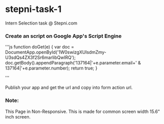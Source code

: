 # stepni-task-1
Intern Selection task @ Stepni.com

### Create an script on Google App's Script Engine

'''js
function doGet(e) {
  var doc = DocumentApp.openById('1W0swizgXUIsdmZmy-U3sdQs4ZX3f2Sr6marlibQwIRQ');
  doc.getBody().appendParagraph('137164|'+e.parameter.email+' & 137164|'+e.parameter.number);
  return true;
}

'''

Publish your app and get the url and copy into form action url.

### Note:
This Page in Non-Responsive. This is made for common screen width 15.6" inch screen.